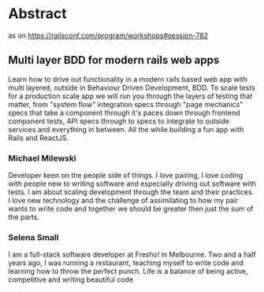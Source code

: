 # Abstract

as on https://railsconf.com/program/workshops#session-782

## Multi layer BDD for modern rails web apps

Learn how to drive out functionality in a modern rails based web app with multi
layered, outside in Behaviour Driven Development, BDD. To scale tests for a
production scale app we will run you through the layers of testing that matter,
from "system flow" integration specs through "page mechanics" specs that take a
component through it's paces down through frontend component tests, API specs
through to specs to integrate to outside services and everything in between.
All the while building a fun app with Rails and ReactJS.

### Michael Milewski
Developer keen on the people side of things. I love pairing, I love coding with
people new to writing software and especially driving out software with tests.
I am about scaling development through the team and their practices. I love new
technology and the challenge of assimilating to how my pair wants to write code
and together we should be greater then just the sum of the parts.

### Selena Small
I am a full-stack software developer at Fresho! in Melbourne. Two and a half
years ago, I was running a restaurant, teaching myself to write code and
learning how to throw the perfect punch. Life is a balance of being active,
competitive and writing beautiful code
